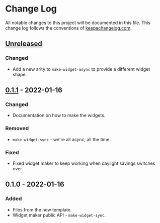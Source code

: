 # Change Log
All notable changes to this project will be documented in this file. This change log follows the conventions of [keepachangelog.com](http://keepachangelog.com/).

## [Unreleased]
### Changed
- Add a new arity to `make-widget-async` to provide a different widget shape.

## [0.1.1] - 2022-01-16
### Changed
- Documentation on how to make the widgets.

### Removed
- `make-widget-sync` - we're all async, all the time.

### Fixed
- Fixed widget maker to keep working when daylight savings switches over.

## 0.1.0 - 2022-01-16
### Added
- Files from the new template.
- Widget maker public API - `make-widget-sync`.

[Unreleased]: https://github.com/your-name/coffee-shop/compare/0.1.1...HEAD
[0.1.1]: https://github.com/your-name/coffee-shop/compare/0.1.0...0.1.1
